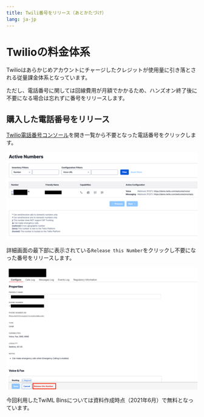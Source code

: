 ```yaml
---
title: Twili番号をリリース（あとかたづけ）
lang: ja-jp
---
```


# Twilioの料金体系

Twilioはあらかじめアカウントにチャージしたクレジットが使用量に引き落とされる従量課金体系となっています。

ただし、電話番号に関しては回線費用が月額でかかるため、ハンズオン終了後に不要になる場合は忘れずに番号をリリースします。

## 購入した電話番号をリリース

[Twilio電話番号コンソール](https://jp.twilio.com/console/phone-numbers/incoming)を開き一覧から不要となった電話番号をクリックします。

![Numbers](./number_list.png)

詳細画面の最下部に表示されている`Release this Number`をクリックし不要になった番号をリリースします。

![Number details](./number_details.png)

今回利用したTwiML Binsについては資料作成時点（2021年6月）で無料となっています。
